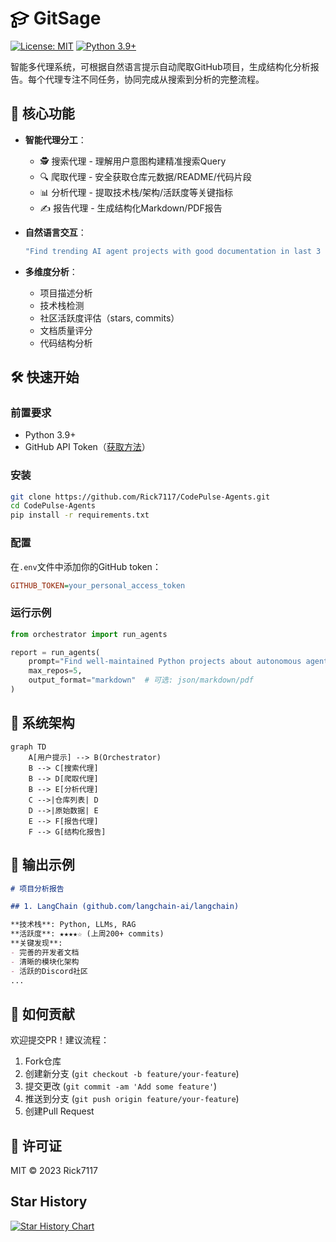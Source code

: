 # <svg xmlns="http://www.w3.org/2000/svg" viewBox="0 0 16 16" width="30" height="30" style="vertical-align: -7px;"><path d="M7.693 1.066a.747.747 0 0 1 .614 0l7.25 3.25a.75.75 0 0 1 0 1.368L13 6.831v2.794c0 1.024-.81 1.749-1.66 2.173-.893.447-2.075.702-3.34.702-.278 0-.55-.012-.816-.036a.75.75 0 0 1 .133-1.494c.22.02.45.03.683.03 1.082 0 2.025-.221 2.67-.543.69-.345.83-.682.83-.832V7.503L8.307 8.934a.747.747 0 0 1-.614 0L4 7.28v1.663c.296.105.575.275.812.512.438.438.688 1.059.688 1.796v3a.75.75 0 0 1-.75.75h-3a.75.75 0 0 1-.75-.75v-3c0-.737.25-1.358.688-1.796.237-.237.516-.407.812-.512V6.606L.443 5.684a.75.75 0 0 1 0-1.368ZM2.583 5 8 7.428 13.416 5 8 2.572ZM2.5 11.25v2.25H4v-2.25c0-.388-.125-.611-.25-.735a.697.697 0 0 0-.5-.203.707.707 0 0 0-.5.203c-.125.124-.25.347-.25.735Z"></path></svg> GitSage 

[![License: MIT](https://img.shields.io/badge/License-MIT-yellow.svg)](https://opensource.org/licenses/MIT)
[![Python 3.9+](https://img.shields.io/badge/python-3.9+-blue.svg)](https://www.python.org/downloads/)

智能多代理系统，可根据自然语言提示自动爬取GitHub项目，生成结构化分析报告。每个代理专注不同任务，协同完成从搜索到分析的完整流程。

## 🌟 核心功能

- **智能代理分工**：
  - 🕵️ 搜索代理 - 理解用户意图构建精准搜索Query
  - 🔍 爬取代理 - 安全获取仓库元数据/README/代码片段
  - 📊 分析代理 - 提取技术栈/架构/活跃度等关键指标
  - ✍️ 报告代理 - 生成结构化Markdown/PDF报告

- **自然语言交互**：
  ```bash
  "Find trending AI agent projects with good documentation in last 3 months"
  ```

- **多维度分析**：
  - 项目描述分析
  - 技术栈检测
  - 社区活跃度评估（stars, commits）
  - 文档质量评分
  - 代码结构分析

## 🛠️ 快速开始

### 前置要求
- Python 3.9+
- GitHub API Token（[获取方法](https://docs.github.com/en/authentication/keeping-your-account-and-data-secure/managing-your-personal-access-tokens)）

### 安装
```bash
git clone https://github.com/Rick7117/CodePulse-Agents.git
cd CodePulse-Agents
pip install -r requirements.txt
```

### 配置
在`.env`文件中添加你的GitHub token：
```ini
GITHUB_TOKEN=your_personal_access_token
```

### 运行示例
```python
from orchestrator import run_agents

report = run_agents(
    prompt="Find well-maintained Python projects about autonomous agents",
    max_repos=5,
    output_format="markdown"  # 可选: json/markdown/pdf
)
```

## 🧩 系统架构

```mermaid
graph TD
    A[用户提示] --> B(Orchestrator)
    B --> C[搜索代理]
    B --> D[爬取代理]
    B --> E[分析代理]
    C -->|仓库列表| D
    D -->|原始数据| E
    E --> F[报告代理]
    F --> G[结构化报告]
```

## 📂 输出示例

```markdown
# 项目分析报告

## 1. LangChain (github.com/langchain-ai/langchain)

**技术栈**: Python, LLMs, RAG  
**活跃度**: ★★★★☆ (上周200+ commits)  
**关键发现**:  
- 完善的开发者文档  
- 清晰的模块化架构  
- 活跃的Discord社区
...
```

## 🤝 如何贡献
欢迎提交PR！建议流程：
1. Fork仓库
2. 创建新分支 (`git checkout -b feature/your-feature`)
3. 提交更改 (`git commit -am 'Add some feature'`)
4. 推送到分支 (`git push origin feature/your-feature`)
5. 创建Pull Request

## 📜 许可证
MIT © 2023 Rick7117

## Star History

[![Star History Chart](https://api.star-history.com/svg?repos=CodePulse-Agents/CodePulse-Agents&type=Date)](https://www.star-history.com/#CodePulse-Agents/CodePulse-Agents&Date)
